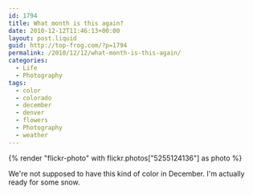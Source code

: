 ```yaml
---
id: 1794
title: What month is this again?
date: 2010-12-12T11:46:13+00:00
layout: post.liquid
guid: http://top-frog.com/?p=1794
permalink: /2010/12/12/what-month-is-this-again/
categories:
  - Life
  - Photography
tags:
  - color
  - colorado
  - december
  - denver
  - flowers
  - Photography
  - weather
---
```


{% render "flickr-photo" with flickr.photos["5255124136"] as photo %}

We're not supposed to have this kind of color in December. I'm actually ready for some snow.
